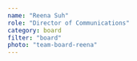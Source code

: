 ```yaml
---
name: "Reena Suh"
role: "Director of Communications"
category: board
filter: "board"
photo: "team-board-reena"
---
```

